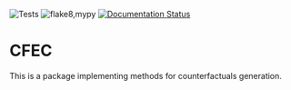 ![Tests](https://github.com/LoGosX/counterfactuals/actions/workflows/tests.yml/badge.svg) ![flake8,mypy](https://github.com/LoGosX/counterfactuals/actions/workflows/code_analysis.yml/badge.svg) [![Documentation Status](https://readthedocs.org/projects/counterfactuals/badge/?version=latest)](https://counterfactuals.readthedocs.io/en/latest/?badge=latest)
# CFEC

This is a package implementing methods for counterfactuals generation.
